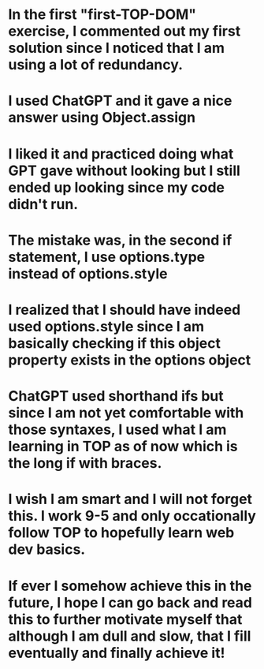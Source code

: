 # In the first "first-TOP-DOM" exercise, I commented out my first solution since I noticed that I am using a lot of redundancy. 
# I used ChatGPT and it gave a nice answer using Object.assign
# I liked it and practiced doing what GPT gave without looking but I still ended up looking since my code didn't run. 
# The mistake was, in the second if statement, I use options.type instead of options.style 
# I realized that I should have indeed used options.style since I am basically checking if this object property exists in the options object
# ChatGPT used shorthand ifs but since I am not yet comfortable with those syntaxes, I used what I am learning in TOP as of now which is the long if with braces.
# I wish I am smart and I will not forget this. I work 9-5 and only occationally follow TOP to hopefully learn web dev basics. 
# If ever I somehow achieve this in the future, I hope I can go back and read this to further motivate myself that although I am dull and slow, that I fill eventually and finally achieve it!